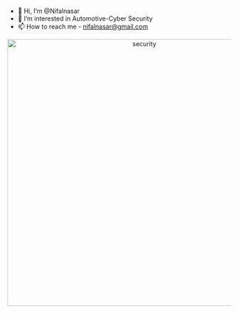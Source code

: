 - 👋 Hi, I’m @Nifalnasar
- 👀 I’m interested in Automotive-Cyber Security
- 📫 How to reach me - nifalnasar@gmail.com

 <p align="center">
  <img alt="security" width="600" src="![Cyber Safety](https://github.com/Nifalnasar/Nifalnasar/assets/141356053/eb3ba2a7-fb92-4b41-9f8c-a51d97d10776)
">
</p>

<!---
Nifalnasar/Nifalnasar is a ✨ special ✨ repository because its `README.md` (this file) appears on your GitHub profile.
You can click the Preview link to take a look at your changes.
--->
